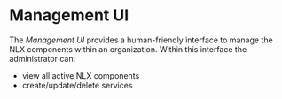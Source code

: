 Management UI
============

The *Management UI* provides a human-friendly interface to manage the NLX components within an organization.
Within this interface the administrator can:

* view all active NLX components
* create/update/delete services
